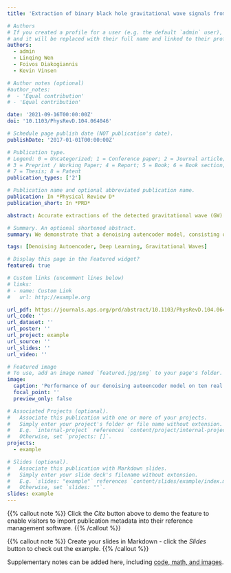 ```yaml
---
title: 'Extraction of binary black hole gravitational wave signals from detector data using deep learning'

# Authors
# If you created a profile for a user (e.g. the default `admin` user), write the username (folder name) here
# and it will be replaced with their full name and linked to their profile.
authors:
  - admin
  - Linqing Wen
  - Foivos Diakogiannis
  - Kevin Vinsen

# Author notes (optional)
#author_notes:
#  - 'Equal contribution'
# - 'Equal contribution'

date: '2021-09-16T00:00:00Z'
doi: '10.1103/PhysRevD.104.064046'

# Schedule page publish date (NOT publication's date).
publishDate: '2017-01-01T00:00:00Z'

# Publication type.
# Legend: 0 = Uncategorized; 1 = Conference paper; 2 = Journal article;
# 3 = Preprint / Working Paper; 4 = Report; 5 = Book; 6 = Book section;
# 7 = Thesis; 8 = Patent
publication_types: ['2']

# Publication name and optional abbreviated publication name.
publication: In *Physical Review D*
publication_short: In *PRD*

abstract: Accurate extractions of the detected gravitational wave (GW) signal waveforms are essential to validate a detection and to probe the astrophysics behind the sources producing the GWs. This however could be difficult in realistic scenarios where the signals detected by existing GW detectors could be contaminated with nonstationary and non-Gaussian noise. While the performance of existing waveform extraction methods are optimal, they are not fast enough for online application, which is important for multimessenger astronomy. In this paper, we demonstrate that a deep learning architecture consisting of convolutional neural network and bidirectional long short-term memory components can be used to extract binary black hole (BBH) GW waveforms from realistic noise in a few milliseconds. We have tested our network systematically on injected GW signals, with component masses uniformly distributed in the range of 10 to 80 solar mass, on Gaussian noise and Laser Interferometer Gravitational Wave Observatory (LIGO) detector noise. We find that our model can extract GW waveforms with overlaps of more than 0.95 with pure numerical relativity templates for signals with signal-to-noise ratio greater than six and is also robust against interfering “glitches”. We then apply our model to all ten detected BBH events from LIGO-Virgo’s first (O1) and second (O2) observation runs, obtaining ≥ 0.97 overlaps for all ten extracted BBH waveforms with the corresponding pure templates. We discuss the implication of our result and its future applications to GW localization and mass estimation.

# Summary. An optional shortened abstract.
summary: We demonstrate that a denoising autencoder model, consisting of a CNN encoder and a LSTM decoder can be used to extract binary black hole gravitational wave signals from Gaussian and real LIGO noise with high fidelity.

tags: [Denoising Autoencoder, Deep Learning, Gravitational Waves] 

# Display this page in the Featured widget?
featured: true

# Custom links (uncomment lines below)
# links:
# - name: Custom Link
#   url: http://example.org

url_pdf: https://journals.aps.org/prd/abstract/10.1103/PhysRevD.104.064046p
url_code: ''
url_dataset: ''
url_poster: ''
url_project: example
url_source: ''
url_slides: ''
url_video: ''

# Featured image
# To use, add an image named `featured.jpg/png` to your page's folder.
image:
  caption: 'Performance of our denoising autoencoder model on ten real binary black hole events detected by LIGO.'
  focal_point: ''
  preview_only: false

# Associated Projects (optional).
#   Associate this publication with one or more of your projects.
#   Simply enter your project's folder or file name without extension.
#   E.g. `internal-project` references `content/project/internal-project/index.md`.
#   Otherwise, set `projects: []`.
projects:
  - example

# Slides (optional).
#   Associate this publication with Markdown slides.
#   Simply enter your slide deck's filename without extension.
#   E.g. `slides: "example"` references `content/slides/example/index.md`.
#   Otherwise, set `slides: ""`.
slides: example
---
```


{{% callout note %}}
Click the _Cite_ button above to demo the feature to enable visitors to import publication metadata into their reference management software.
{{% /callout %}}

{{% callout note %}}
Create your slides in Markdown - click the _Slides_ button to check out the example.
{{% /callout %}}

Supplementary notes can be added here, including [code, math, and images](https://wowchemy.com/docs/writing-markdown-latex/).
